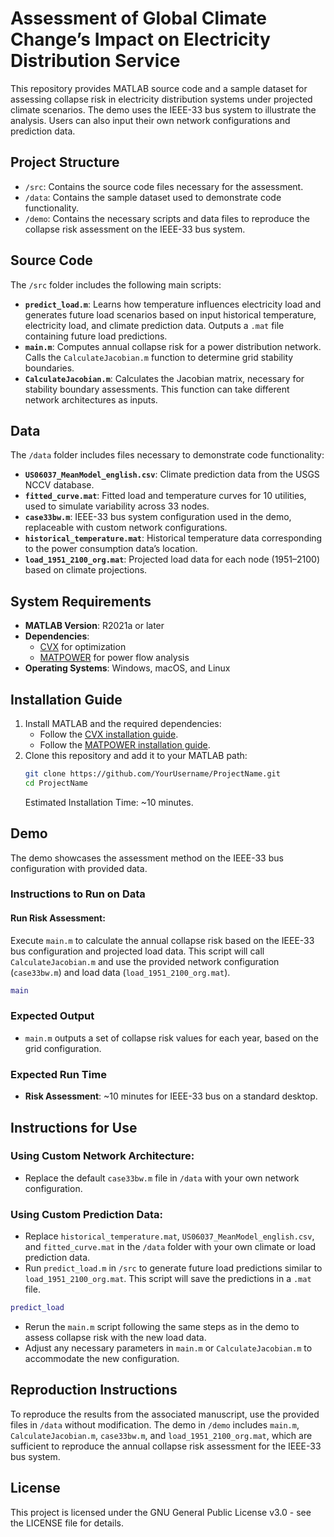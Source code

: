 # Assessment of Global Climate Change’s Impact on Electricity Distribution Service

This repository provides MATLAB source code and a sample dataset for assessing collapse risk in electricity distribution systems under projected climate scenarios. The demo uses the IEEE-33 bus system to illustrate the analysis. Users can also input their own network configurations and prediction data.

## Project Structure

- `/src`: Contains the source code files necessary for the assessment.
- `/data`: Contains the sample dataset used to demonstrate code functionality.
- `/demo`: Contains the necessary scripts and data files to reproduce the collapse risk assessment on the IEEE-33 bus system.

## Source Code

The `/src` folder includes the following main scripts:

- **`predict_load.m`**: Learns how temperature influences electricity load and generates future load scenarios based on input historical temperature, electricity load, and climate prediction data. Outputs a `.mat` file containing future load predictions.
- **`main.m`**: Computes annual collapse risk for a power distribution network. Calls the `CalculateJacobian.m` function to determine grid stability boundaries.
- **`CalculateJacobian.m`**: Calculates the Jacobian matrix, necessary for stability boundary assessments. This function can take different network architectures as inputs.

## Data

The `/data` folder includes files necessary to demonstrate code functionality:

- **`US06037_MeanModel_english.csv`**: Climate prediction data from the USGS NCCV database.
- **`fitted_curve.mat`**: Fitted load and temperature curves for 10 utilities, used to simulate variability across 33 nodes.
- **`case33bw.m`**: IEEE-33 bus system configuration used in the demo, replaceable with custom network configurations.
- **`historical_temperature.mat`**: Historical temperature data corresponding to the power consumption data’s location.
- **`load_1951_2100_org.mat`**: Projected load data for each node (1951–2100) based on climate projections.

## System Requirements

- **MATLAB Version**: R2021a or later
- **Dependencies**:
  - [CVX](http://cvxr.com/cvx/) for optimization
  - [MATPOWER](https://matpower.org/) for power flow analysis
- **Operating Systems**: Windows, macOS, and Linux

## Installation Guide

1. Install MATLAB and the required dependencies:
   - Follow the [CVX installation guide](http://cvxr.com/cvx/doc/install.html).
   - Follow the [MATPOWER installation guide](https://matpower.org/docs/MATPOWER-manual.pdf).
2. Clone this repository and add it to your MATLAB path:
   ```bash
   git clone https://github.com/YourUsername/ProjectName.git
   cd ProjectName
   ```
   Estimated Installation Time: ~10 minutes.

## Demo

The demo showcases the assessment method on the IEEE-33 bus configuration with provided data.

### Instructions to Run on Data

#### Run Risk Assessment:

Execute `main.m` to calculate the annual collapse risk based on the IEEE-33 bus configuration and projected load data. This script will call `CalculateJacobian.m` and use the provided network configuration (`case33bw.m`) and load data (`load_1951_2100_org.mat`).

```matlab
main
```

### Expected Output

- `main.m` outputs a set of collapse risk values for each year, based on the grid configuration.

### Expected Run Time

- **Risk Assessment**: ~10 minutes for IEEE-33 bus on a standard desktop.

## Instructions for Use

### Using Custom Network Architecture:

- Replace the default `case33bw.m` file in `/data` with your own network configuration.

### Using Custom Prediction Data:

- Replace `historical_temperature.mat`, `US06037_MeanModel_english.csv`, and `fitted_curve.mat` in the `/data` folder with your own climate or load prediction data.
- Run `predict_load.m` in `/src` to generate future load predictions similar to `load_1951_2100_org.mat`. This script will save the predictions in a `.mat` file.

```matlab
predict_load
```

- Rerun the `main.m` script following the same steps as in the demo to assess collapse risk with the new load data.
- Adjust any necessary parameters in `main.m` or `CalculateJacobian.m` to accommodate the new configuration.

## Reproduction Instructions

To reproduce the results from the associated manuscript, use the provided files in `/data` without modification. The demo in `/demo` includes `main.m`, `CalculateJacobian.m`, `case33bw.m`, and `load_1951_2100_org.mat`, which are sufficient to reproduce the annual collapse risk assessment for the IEEE-33 bus system.

## License

This project is licensed under the GNU General Public License v3.0 - see the LICENSE file for details.


